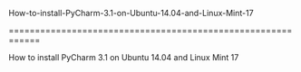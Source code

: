 How-to-install-PyCharm-3.1-on-Ubuntu-14.04-and-Linux-Mint-17

============================================================

How to install PyCharm 3.1 on Ubuntu 14.04 and Linux Mint 17
